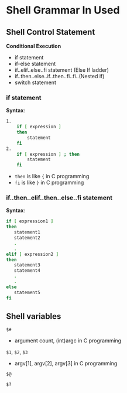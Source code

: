 # Shell Grammar In Used


## Shell Control Statement
**Conditional Execution**
- if statement
- if-else statement
- if..elif..else..fi statement (Else If ladder)
- if..then..else..if..then..fi..fi..(Nested if)
- switch statement

### if statement
**Syntax**:
```bash
1.
	if [ expression ]
	then
		statement
	fi
2.
	if [ expression ] ; then
		statement
	fi
```
- `then` is like `{` in C programming
- `fi` is like `}` in C programming


### if..then..elif..then..else..fi statement
**Syntax**:
```bash
if [ expression1 ]
then
   statement1
   statement2
   .
   .
elif [ expression2 ]
then
   statement3
   statement4
   .
   .
else
   statement5
fi
```
## Shell variables

`$#`
- argument count, (int)argc in C programming

`$1`, `$2`, `$3`
- argv[1], argv[2], argv[3] in C programming

`$@`

`$?`
